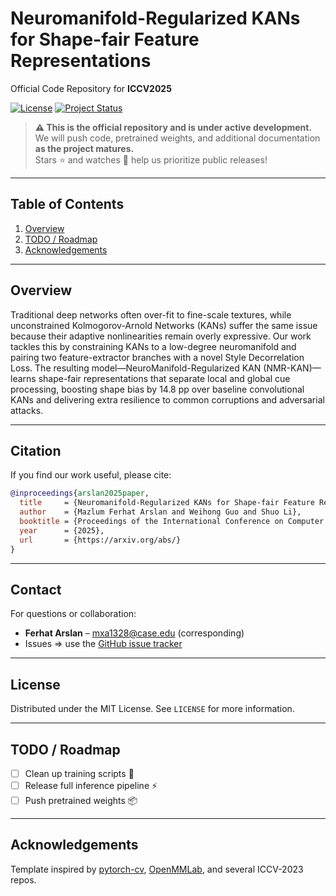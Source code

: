 # Neuromanifold-Regularized KANs for Shape-fair Feature Representations
Official Code Repository for **ICCV2025**

[![License](https://img.shields.io/badge/license-MIT-blue.svg)](#license)
[![Project Status](https://img.shields.io/badge/status-WIP-orange)](#todo--roadmap)

> **⚠️  This is the official repository and is under active development.**  
> We will push code, pretrained weights, and additional documentation **as the project matures.**  
> Stars ⭐ and watches 👀 help us prioritize public releases!

---

## Table of Contents
1. [Overview](#overview)
2. [TODO / Roadmap](#todo--roadmap)
3. [Acknowledgements](#acknowledgements)

---

## Overview
Traditional deep networks often over-fit to fine-scale textures, while unconstrained Kolmogorov-Arnold Networks (KANs) suffer the same issue because their adaptive nonlinearities remain overly expressive. Our work tackles this by constraining KANs to a low-degree neuromanifold and pairing two feature-extractor branches with a novel Style Decorrelation Loss. The resulting model—NeuroManifold-Regularized KAN (NMR-KAN)—learns shape-fair representations that separate local and global cue processing, boosting shape bias by 14.8 pp over baseline convolutional KANs and delivering extra resilience to common corruptions and adversarial attacks.


---

## Citation
If you find our work useful, please cite:

```bibtex
@inproceedings{arslan2025paper,
  title     = {Neuromanifold-Regularized KANs for Shape-fair Feature Representations},
  author    = {Mazlum Ferhat Arslan and Weihong Guo and Shuo Li},
  booktitle = {Proceedings of the International Conference on Computer Vision},
  year      = {2025},
  url       = {https://arxiv.org/abs/}
}
```

---

## Contact
For questions or collaboration:

* **Ferhat Arslan** – <mxa1328@case.edu> (corresponding)  
* Issues ⇒ use the [GitHub issue tracker](https://github.com/<user>/<repo>/issues)

---

## License
Distributed under the MIT License. See `LICENSE` for more information.

---

## TODO / Roadmap
- [ ] Clean up training scripts 🧹  
- [ ] Release full inference pipeline ⚡  
- [ ] Push pretrained weights 📦  

---

## Acknowledgements
Template inspired by [pytorch-cv](https://github.com/pytorch/vision), [OpenMMLab](https://github.com/open-mmlab), and several ICCV-2023 repos. 
